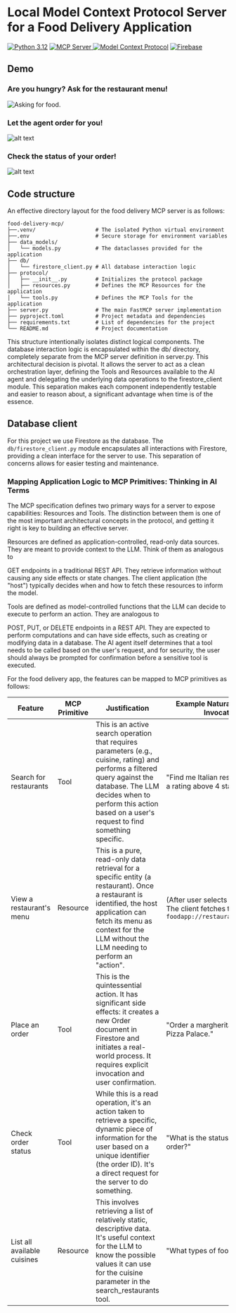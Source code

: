 # Local Model Context Protocol Server for a Food Delivery Application

[![Python 3.12](https://img.shields.io/badge/python-3.12-blue)](https://www.python.org/downloads/release/python-3100/) <a href="https://github.com/kefranabg/readme-md-generator/blob/master/LICENSE">
![](https://badge.mcpx.dev?type=server 'MCP Server')
[![Model Context Protocol](https://img.shields.io/badge/MCP-Model%20Context%20Protocol-orange)](https://modelcontextprotocol.io/introduction)
[![Firebase](https://img.shields.io/badge/Firebase-039BE5?logo=Firebase&logoColor=white)](#)

## Demo

### Are you hungry? Ask for the restaurant menu!

![
Asking for food.
](./docs/images/demo1.png)

### Let the agent order for you!

![alt text](./docs/images/demo2.png)

### Check the status of your order!

![alt text](./docs/images/demo3.png)


## Code structure

An effective directory layout for the food delivery MCP server is as follows:

```
food-delivery-mcp/
├──.venv/                   # The isolated Python virtual environment
├──.env                     # Secure storage for environment variables
├── data_models/
│   └── models.py           # The dataclasses provided for the application
├── db/
│   └── firestore_client.py # All database interaction logic
├── protocol/
│   ├── __init__.py         # Initializes the protocol package
│   ├── resources.py        # Defines the MCP Resources for the application
│   └── tools.py            # Defines the MCP Tools for the application
├── server.py               # The main FastMCP server implementation
├── pyproject.toml          # Project metadata and dependencies
├── requirements.txt        # List of dependencies for the project
└── README.md               # Project documentation
```

This structure intentionally isolates distinct logical components. The database interaction logic is encapsulated within the db/ directory, completely separate from the MCP server definition in server.py. This architectural decision is pivotal. It allows the server to act as a clean orchestration layer, defining the Tools and Resources available to the AI agent and delegating the underlying data operations to the firestore_client module. This separation makes each component independently testable and easier to reason about, a significant advantage when time is of the essence.

## Database client

For this project we use Firestore as the database. The `db/firestore_client.py` module encapsulates all interactions with Firestore, providing a clean interface for the server to use. This separation of concerns allows for easier testing and maintenance.

### Mapping Application Logic to MCP Primitives: Thinking in AI Terms

The MCP specification defines two primary ways for a server to expose capabilities: Resources and Tools. The distinction between them is one of the most important architectural concepts in the protocol, and getting it right is key to building an effective server.

Resources are defined as application-controlled, read-only data sources. They are meant to provide context to the LLM. Think of them as analogous to    

GET endpoints in a traditional REST API. They retrieve information without causing any side effects or state changes. The client application (the "host") typically decides when and how to fetch these resources to inform the model.   

Tools are defined as model-controlled functions that the LLM can decide to execute to perform an action. They are analogous to    

POST, PUT, or DELETE endpoints in a REST API. They are expected to perform computations and can have side effects, such as creating or modifying data in a database. The AI agent itself determines that a tool needs to be called based on the user's request, and for security, the user should always be prompted for confirmation before a sensitive tool is executed.   

For the food delivery app, the features can be mapped to MCP primitives as follows:

| Feature                     | MCP Primitive | Justification                                                                 | Example Natural Language Invocation
|-----------------------------|----------------|-------------------------------------------------------------------------------|------------------------------------------------------------|
| Search for restaurants   | Tool           | This is an active search operation that requires parameters (e.g., cuisine, rating) and performs a filtered query against the database. The LLM decides when to perform this action based on a user's request to find something specific. | "Find me Italian restaurants with a rating above 4 stars" |
| View a restaurant's menu | Resource       | This is a pure, read-only data retrieval for a specific entity (a restaurant). Once a restaurant is identified, the host application can fetch its menu as context for the LLM without the LLM needing to perform an "action". | (After user selects a restaurant) The client fetches the resource at `foodapp://restaurants/{id}/menu` |
| Place an order            | Tool           | This is the quintessential action. It has significant side effects: it creates a new Order document in Firestore and initiates a real-world process. It requires explicit invocation and user confirmation. | "Order a margherita pizza from Pizza Palace." |
| Check order status        | Tool           | While this is a read operation, it's an action taken to retrieve a specific, dynamic piece of information for the user based on a unique identifier (the order ID). It's a direct request for the server to do something. | "What is the status of my last order?" |
| List all available cuisines | Resource       | This involves retrieving a list of relatively static, descriptive data. It's useful context for the LLM to know the possible values it can use for the cuisine parameter in the search_restaurants tool. | "What types of food can I order?" |


